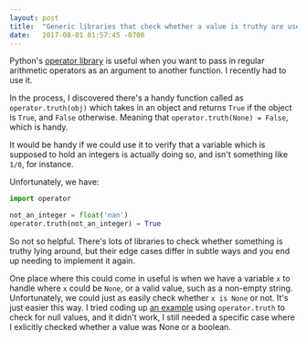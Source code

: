 ```yaml
---
layout: post
title:  "Generic libraries that check whether a value is truthy are useless"
date:   2017-08-01 01:57:45 -0700
---
```


Python's [operator library](https://docs.python.org/2/library/operator.html)
is useful when you want to pass in regular arithmetic operators
as an argument to another function.
I recently had to use it.

In the process, I discovered there's a handy function called as
`operator.truth(obj)` which takes in an object 
and returns `True` if the object is `True`, and `False` otherwise.
Meaning that `operator.truth(None) = False`, which is handy.

It would be handy if we could use it to 
verify that a variable which is supposed to hold an integers
is actually doing so, and isn't something like `1/0`, for instance.

Unfortunately, we have:
```python
import operator

not_an_integer = float('nan')
operator.truth(not_an_integer) = True
```

So not so helpful. There's lots of libraries to check whether
something is truthy lying around, but their edge cases differ in subtle ways
and you end up needing to implement it again.

One place where this could come in useful is when
we have a variable `x` to handle where `x` could be `None`, or
a valid value, such as a non-empty string.
Unfortunately, we could just as easily check whether `x is None` or not.
It's just easier this way.
I tried coding up [an example](https://github.com/lkloh/playground-for-python/blob/master/operator_library.py) using `operator.truth` to check for null values,
and it didn't work, I still needed a specific case where I exlicitly checked 
whether a value was None or a boolean.

